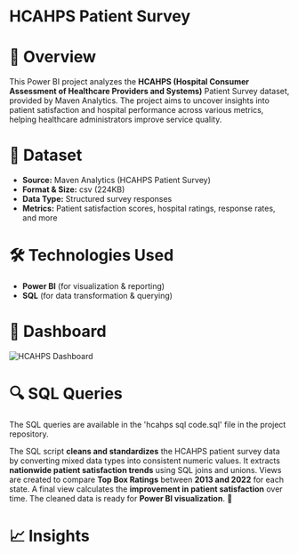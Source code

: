 # HCAHPS Patient Survey

# 📌 Overview
This Power BI project analyzes the **HCAHPS (Hospital Consumer Assessment of Healthcare Providers and Systems)** Patient Survey dataset, provided by Maven Analytics. The project aims to uncover insights into patient satisfaction and hospital performance across various metrics, helping healthcare administrators improve service quality.

# 📂 Dataset
* **Source:** Maven Analytics (HCAHPS Patient Survey)
* **Format & Size:** csv (224KB)
* **Data Type:** Structured survey responses
* **Metrics:** Patient satisfaction scores, hospital ratings, response rates, and more

# 🛠️ Technologies Used
* **Power BI** (for visualization & reporting)
* **SQL** (for data transformation & querying)

# 📌 Dashboard
![HCAHPS Dashboard](https://github.com/user-attachments/assets/146ba999-ae70-46ef-a415-1efc363dc365)

# 🔍 SQL Queries
The SQL queries are available in the 'hcahps sql code.sql' file in the project repository. 

The SQL script **cleans and standardizes** the HCAHPS patient survey data by converting mixed data types into consistent numeric values. It extracts **nationwide patient satisfaction trends** using SQL joins and unions. Views are created to compare **Top Box Ratings** between **2013 and 2022** for each state. A final view calculates the **improvement in patient satisfaction** over time. The cleaned data is ready for **Power BI visualization**. 🚀

# 📈 Insights



